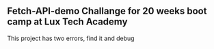 ## Fetch-API-demo Challange for 20 weeks boot camp at Lux Tech Academy

<p> This project has two errors, find it and debug </p>
